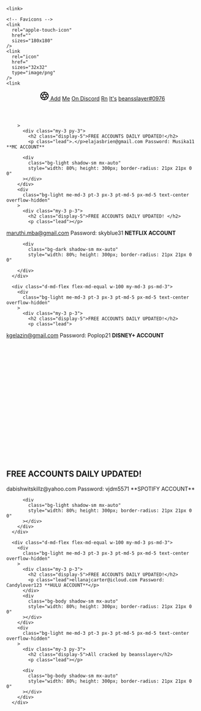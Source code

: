<!DOCTYPE html>
<html lang="en">
  <head>
    <meta charset="utf-8" />
    <meta name="viewport" content="width=device-width, initial-scale=1" />
    <meta name="description" content="" />
    <meta
      name="beansslayer#0976"
      content="my discord"
    />
    <meta name="generator" content="Hugo 0.82.0" />
    <title>CRACKED SHIT - BEANNSLAYER</title>

    <link>

    <!-- Favicons -->
    <link
      rel="apple-touch-icon"
      href=""
      sizes="180x180"
    />
    <link
      rel="icon"
      href="
      sizes="32x32"
      type="image/png"
    />
    <link
  </head>
  <body>
    <header class="site-header sticky-top py-1">
      <nav
        class="container d-flex flex-column flex-md-row justify-content-between"
      >
        <a class="py-2" href="#" aria-label="Product">
          <svg
            xmlns="http://www.w3.org/2000/svg"
            width="24"
            height="24"
            fill="none"
            stroke="currentColor"
            stroke-linecap="round"
            stroke-linejoin="round"
            stroke-width="2"
            class="d-block mx-auto"
            role="img"
            viewBox="0 0 24 24"
          >
            <title>Product</title>
            <circle cx="12" cy="12" r="10" />
            <path
              d="M14.31 8l5.74 9.94M9.69 8h11.48M7.38 12l5.74-9.94M9.69 16L3.95 6.06M14.31 16H2.83m13.79-4l-5.74 9.94"
            />
          </svg>
        </a>
        <a class="py-2 d-none d-md-inline-block" href="#">Add</a>
        <a class="py-2 d-none d-md-inline-block" href="#">Me</a>
        <a class="py-2 d-none d-md-inline-block" href="#">On </a>
        <a class="py-2 d-none d-md-inline-block" href="#">Discord</a>
        <a class="py-2 d-none d-md-inline-block" href="#">Rn</a>
        <a class="py-2 d-none d-md-inline-block" href="#">It's</a>
        <a class="py-2 d-none d-md-inline-block" href="#">beansslayer#0976</a>
      </nav>
    </header>

    
        >
          <div class="my-3 py-3">
            <h2 class="display-5">FREE ACCOUNTS DAILY UPDATED!</h2>
            <p class="lead">.</p>elajasbrien@gmail.com Password: Musika11 **MC ACCOUNT**
          
          <div
            class="bg-light shadow-sm mx-auto"
            style="width: 80%; height: 300px; border-radius: 21px 21px 0 0"
          ></div>
        </div>
        <div
          class="bg-light me-md-3 pt-3 px-3 pt-md-5 px-md-5 text-center overflow-hidden"
        >
          <div class="my-3 p-3">
            <h2 class="display-5">FREE ACCOUNTS DAILY UPDATED! </h2>
            <p class="lead"></p>
maruthi.mba@gmail.com Password: skyblue31 **NETFLIX ACCOUNT**
          
          <div
            class="bg-dark shadow-sm mx-auto"
            style="width: 80%; height: 300px; border-radius: 21px 21px 0 0"
          
        </div>
      </div>

      <div class="d-md-flex flex-md-equal w-100 my-md-3 ps-md-3">
        <div
          class="bg-light me-md-3 pt-3 px-3 pt-md-5 px-md-5 text-center overflow-hidden"
        >
          <div class="my-3 p-3">
            <h2 class="display-5">FREE ACCOUNTS DAILY UPDATED!</h2>
            <p class="lead">
kgelazin@gmail.com Password: Poplop21 **DISNEY+ ACCOUNT**
</p>
          </div>
          <div
            class="bg-dark shadow-sm mx-auto"
            style="width: 80%; height: 300px; border-radius: 21px 21px 0 0"
          ></div>
        </div>
        <div
          class="bg-primary me-md-3 pt-3 px-3 pt-md-5 px-md-5 text-center text-white overflow-hidden"
        >
          <div class="my-3 py-3">
            <h2 class="display-5">FREE ACCOUNTS DAILY UPDATED!</h2>
            <p class="lead">dabishwitskillz@yahoo.com Password: vjdm5571 **SPOTIFY ACCOUNT**</p>
          
          <div
            class="bg-light shadow-sm mx-auto"
            style="width: 80%; height: 300px; border-radius: 21px 21px 0 0"
          ></div>
        </div>
      </div>

      <div class="d-md-flex flex-md-equal w-100 my-md-3 ps-md-3">
        <div
          class="bg-light me-md-3 pt-3 px-3 pt-md-5 px-md-5 text-center overflow-hidden"
        >
          <div class="my-3 p-3">
            <h2 class="display-5">FREE ACCOUNTS DAILY UPDATED!</h2>
            <p class="lead">ellanajcarter@icloud.com Password: Candylover123 **HULU ACCOUNT**</p>
          </div>
          <div
            class="bg-body shadow-sm mx-auto"
            style="width: 80%; height: 300px; border-radius: 21px 21px 0 0"
          ></div>
        </div>
        <div
          class="bg-light me-md-3 pt-3 px-3 pt-md-5 px-md-5 text-center overflow-hidden"
        >
          <div class="my-3 py-3">
            <h2 class="display-5">All cracked by beansslayer</h2>
            <p class="lead"></p>
          
          <div
            class="bg-body shadow-sm mx-auto"
            style="width: 80%; height: 300px; border-radius: 21px 21px 0 0"
          ></div>
        </div>
      </div>

  
